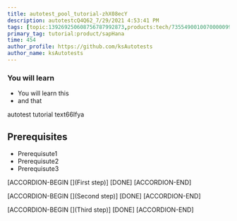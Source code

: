 ```yaml
---
title: autotest_pool_tutorial-zhX08ecY
description: autotestcQ4Q62_7/29/2021 4:53:41 PM
tags: [topic:139269250608756787992873,products:tech/73554900100700000996,tutorial:experience/advanced]
primary_tag: tutorial:product/sapHana
time: 454
author_profile: https://github.com/ksAutotests
author_name: ksAutotests
---
```

### You will learn
- You will learn this
- and that

autotest tutorial text66Ifya

## Prerequisites
- Prerequisute1
- Prerequisute2
- Prerequisute3

[ACCORDION-BEGIN [](First step)]
[DONE]
[ACCORDION-END]

[ACCORDION-BEGIN [](Second step)]
[DONE]
[ACCORDION-END]

[ACCORDION-BEGIN [](Third step)]
[DONE]
[ACCORDION-END]

